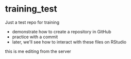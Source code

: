 # training_test
Just a test repo for training

- demonstrate how to create a repository in GitHub
- practice with a commit
- later, we'll see how to interact with these files on RStudio

this is me editing from the server
